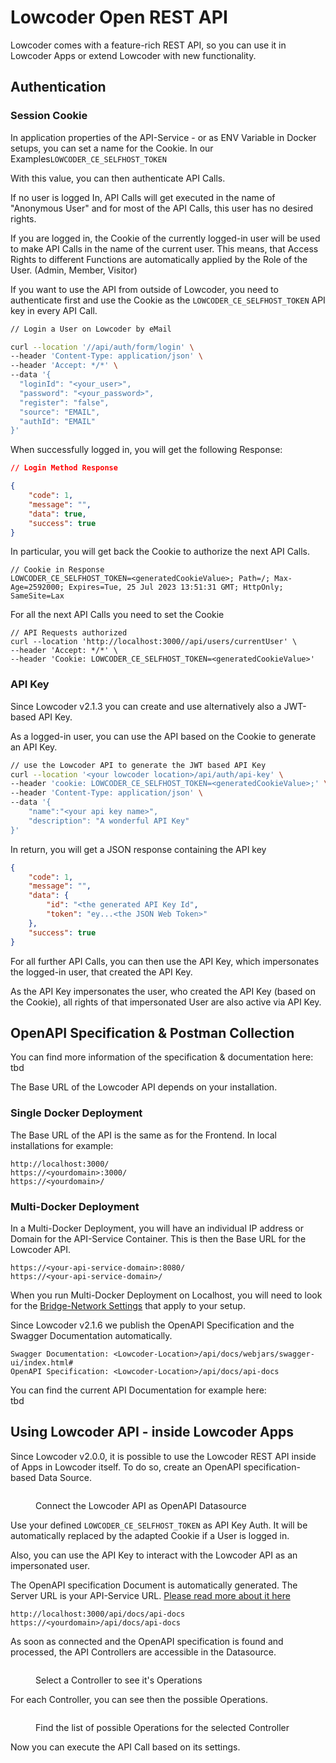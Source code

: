 # Lowcoder Open REST API

Lowcoder comes with a feature-rich REST API, so you can use it in Lowcoder Apps or extend Lowcoder with new functionality.

## Authentication

### Session Cookie

In application properties of the API-Service - or as ENV Variable in Docker setups, you can set a name for the Cookie. In our Examples`LOWCODER_CE_SELFHOST_TOKEN`

With this value, you can then authenticate API Calls.

If no user is logged In, API Calls will get executed in the name of "Anonymous User" and for most of the API Calls, this user has no desired rights.

If you are logged in, the Cookie of the currently logged-in user will be used to make API Calls in the name of the current user. This means, that Access Rights to different Functions are automatically applied by the Role of the User. (Admin, Member, Visitor)

If you want to use the API from outside of Lowcoder, you need to authenticate first and use the Cookie as the `LOWCODER_CE_SELFHOST_TOKEN` API key in every API Call.

```bash
// Login a User on Lowcoder by eMail

curl --location '//api/auth/form/login' \
--header 'Content-Type: application/json' \
--header 'Accept: */*' \
--data '{
  "loginId": "<your_user>",
  "password": "<your_password>",
  "register": "false",
  "source": "EMAIL",
  "authId": "EMAIL"
}'
```

When successfully logged in, you will get the following Response:

```json
// Login Method Response

{
    "code": 1,
    "message": "",
    "data": true,
    "success": true
}
```

In particular, you will get back the Cookie to authorize the next API Calls.

```
// Cookie in Response
LOWCODER_CE_SELFHOST_TOKEN=<generatedCookieValue>; Path=/; Max-Age=2592000; Expires=Tue, 25 Jul 2023 13:51:31 GMT; HttpOnly; SameSite=Lax
```

For all the next API Calls you need to set the Cookie

```
// API Requests authorized
curl --location 'http://localhost:3000//api/users/currentUser' \
--header 'Accept: */*' \
--header 'Cookie: LOWCODER_CE_SELFHOST_TOKEN=<generatedCookieValue>'
```

### API Key

Since Lowcoder v2.1.3 you can create and use alternatively also a JWT-based API Key.

As a logged-in user, you can use the API based on the Cookie to generate an API Key.

```bash
// use the Lowcoder API to generate the JWT based API Key
curl --location '<your lowcoder location>/api/auth/api-key' \
--header 'cookie: LOWCODER_CE_SELFHOST_TOKEN=<generatedCookieValue>;' \
--header 'Content-Type: application/json' \
--data '{
    "name":"<your api key name>",
    "description": "A wonderful API Key"
}'
```

In return, you will get a JSON response containing the API key

```json
{
    "code": 1,
    "message": "",
    "data": {
        "id": "<the generated API Key Id",
        "token": "ey...<the JSON Web Token>"
    },
    "success": true
}
```

For all further API Calls, you can then use the API Key, which impersonates the logged-in user, that created the API Key.

As the API Key impersonates the user, who created the API Key (based on the Cookie), all rights of that impersonated User are also active via API Key.

## OpenAPI Specification & Postman Collection

You can find more information of the specification & documentation here:\
tbd

The Base URL of the Lowcoder API depends on your installation.

### Single Docker Deployment

The Base URL of the API is the same as for the Frontend. In local installations for example:

```
http://localhost:3000/
https://<yourdomain>:3000/
https://<yourdomain>/
```

### Multi-Docker Deployment

In a Multi-Docker Deployment, you will have an individual IP address or Domain for the API-Service Container. This is then the Base URL for the Lowcoder API.

```
https://<your-api-service-domain>:8080/
https://<your-api-service-domain>/
```

When you run Multi-Docker Deployment on Localhost, you will need to look for the [Bridge-Network Settings](https://www.baeldung.com/ops/docker-communicating-with-containers-on-same-machine) that apply to your setup.





Since Lowcoder v2.1.6 we publish the OpenAPI Specification and the Swagger Documentation automatically.

```
Swagger Documentation: <Lowcoder-Location>/api/docs/webjars/swagger-ui/index.html#
OpenAPI Specification: <Lowcoder-Location>/api/docs/api-docs
```

You can find the current API Documentation for example here:\
tbd

## Using Lowcoder API - inside Lowcoder Apps

Since Lowcoder v2.0.0, it is possible to use the Lowcoder REST API inside of Apps in Lowcoder itself. To do so, create an OpenAPI specification-based Data Source.

<figure><img src="../.gitbook/assets/Lowcoder API  Create Datasource.png" alt=""><figcaption><p>Connect the Lowcoder API as OpenAPI Datasource</p></figcaption></figure>

Use your defined `LOWCODER_CE_SELFHOST_TOKEN` as API Key Auth. It will be automatically replaced by the adapted Cookie if a User is logged in.

Also, you can use the API Key to interact with the Lowcoder API as an impersonated user.

The OpenAPI specification Document is automatically generated. The Server URL is your API-Service URL. [Please read more about it here](https://docs.lowcoder.cloud/lowcoder-api-specification/api-reference)

```
http://localhost:3000/api/docs/api-docs
https://<yourdomain>/api/docs/api-docs
```

As soon as connected and the OpenAPI specification is found and processed, the API Controllers are accessible in the Datasource.

<figure><img src="../.gitbook/assets/Lowcoder API  Chose Controller.png" alt=""><figcaption><p>Select a Controller to see it's Operations</p></figcaption></figure>

For each Controller, you can see then the possible Operations.

<figure><img src="../.gitbook/assets/Lowcoder API  Choose Operation.png" alt=""><figcaption><p>Find the list of possible Operations for the selected Controller</p></figcaption></figure>

Now you can execute the API Call based on its settings.

<figure><img src="../.gitbook/assets/Lowcoder API  Get User Profile.png" alt=""><figcaption></figcaption></figure>
